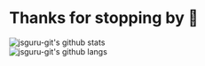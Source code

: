 # Thanks for stopping by 👋

<!--
**jsguru-git/jsguru-git** is a ✨ _special_ ✨ repository because its `README.md` (this file) appears on your GitHub profile.

Here are some ideas to get you started:

- 🔭 I’m currently working on ...
- 🌱 I’m currently learning ...
- 👯 I’m looking to collaborate on ...
- 🤔 I’m looking for help with ...
- 💬 Ask me about ...
- 📫 How to reach me: ...
- 😄 Pronouns: ...
- ⚡ Fun fact: ...
-->

![jsguru-git's github stats](https://github-readme-stats.vercel.app/api?username=jsguru-git&count_private=true&theme=tokyonight&show_icons=true&text_color=586069)  
![jsguru-git's github langs](https://github-readme-stats.vercel.app/api/top-langs?username=jasongaylord&langs_count=8&layout=compact&theme=tokyonight&show_icons=true&text_color=586069)
